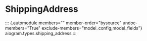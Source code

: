 # ShippingAddress

::: {.automodule members="" member-order="bysource" undoc-members="True" exclude-members="model_config,model_fields"}
aiogram.types.shipping_address
:::
